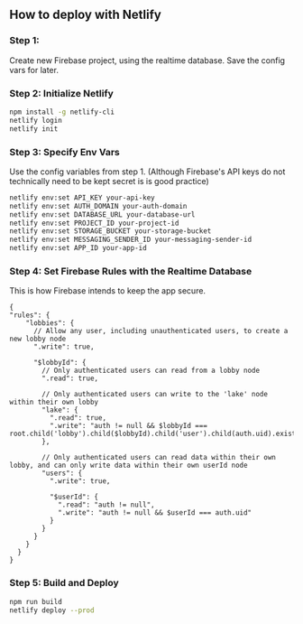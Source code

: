 ## How to deploy with Netlify

### Step 1: 
Create new Firebase project, using the realtime database. Save the config vars for later. 

### Step 2: Initialize Netlify
```bash
npm install -g netlify-cli
netlify login
netlify init
```

### Step 3: Specify Env Vars
Use the config variables from step 1. (Although Firebase's API keys do not technically need to be kept secret is is good practice)
```bash
netlify env:set API_KEY your-api-key
netlify env:set AUTH_DOMAIN your-auth-domain
netlify env:set DATABASE_URL your-database-url
netlify env:set PROJECT_ID your-project-id
netlify env:set STORAGE_BUCKET your-storage-bucket
netlify env:set MESSAGING_SENDER_ID your-messaging-sender-id
netlify env:set APP_ID your-app-id
```

### Step 4: Set Firebase Rules with the Realtime Database
This is how Firebase intends to keep the app secure. 

```
{
"rules": {
    "lobbies": {
      // Allow any user, including unauthenticated users, to create a new lobby node
      ".write": true,
        
      "$lobbyId": {
        // Only authenticated users can read from a lobby node
        ".read": true,
        
        // Only authenticated users can write to the 'lake' node within their own lobby
        "lake": {
          ".read": true,
          ".write": "auth != null && $lobbyId === root.child('lobby').child($lobbyId).child('user').child(auth.uid).exists()"
        },
        
        // Only authenticated users can read data within their own lobby, and can only write data within their own userId node
        "users": {
          ".write": true,
            
          "$userId": {
            ".read": "auth != null",
            ".write": "auth != null && $userId === auth.uid"
          }
        }
      }
    }
  }
}
```

### Step 5: Build and Deploy
```bash
npm run build
netlify deploy --prod
```
